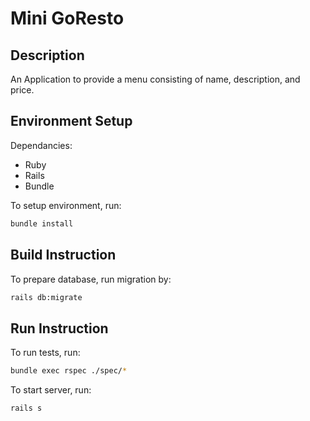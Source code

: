 # Mini GoResto

## Description

An Application to provide a menu consisting of name, description, and price.

## Environment Setup

Dependancies:

* Ruby
* Rails
* Bundle

To setup environment, run:

```sh
bundle install
```

## Build Instruction

To prepare database, run migration by:

```sh
rails db:migrate
```

## Run Instruction

To run tests, run:

```sh
bundle exec rspec ./spec/*
```

To start server, run:

```sh
rails s
```
